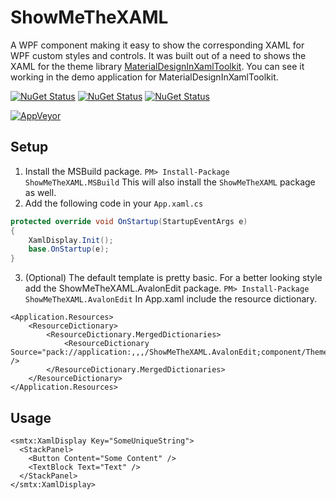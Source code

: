 # ShowMeTheXAML
A WPF component making it easy to show the corresponding XAML for WPF custom styles and controls. It was built out of a need to shows the XAML for the theme library [MaterialDesignInXamlToolkit](https://github.com/ButchersBoy/MaterialDesignInXamlToolkit). You can see it working in the demo application for MaterialDesignInXamlToolkit.

[![NuGet Status](http://img.shields.io/nuget/v/ShowMeTheXAML.svg?style=flat&label=ShowMeTheXAML)](https://www.nuget.org/packages/ShowMeTheXAML/)
[![NuGet Status](http://img.shields.io/nuget/v/ShowMeTheXAML.MSBuild.svg?style=flat&label=ShowMeTheXAML.MSBuild)](https://www.nuget.org/packages/ShowMeTheXAML.MSBuild/)
[![NuGet Status](http://img.shields.io/nuget/v/ShowMeTheXAML.AvalonEdit.svg?style=flat&label=ShowMeTheXAML.AvalonEdit)](https://www.nuget.org/packages/ShowMeTheXAML.AvalonEdit/)

[![AppVeyor](https://img.shields.io/appveyor/ci/Keboo/showmethexaml.svg)](https://ci.appveyor.com/project/Keboo/showmethexaml)

## Setup
1. Install the MSBuild package. `PM> Install-Package ShowMeTheXAML.MSBuild` This will also install the `ShowMeTheXAML` package as well.
2. Add the following code in your `App.xaml.cs`
```C#
protected override void OnStartup(StartupEventArgs e)
{
    XamlDisplay.Init();
    base.OnStartup(e);
}
```
3. (Optional) The default template is pretty basic. For a better looking style add the ShowMeTheXAML.AvalonEdit package. `PM> Install-Package ShowMeTheXAML.AvalonEdit`
In App.xaml include the resource dictionary.
```XAML
<Application.Resources>
    <ResourceDictionary>
        <ResourceDictionary.MergedDictionaries>
            <ResourceDictionary Source="pack://application:,,,/ShowMeTheXAML.AvalonEdit;component/Themes/xamldisplayer.xaml" />
        </ResourceDictionary.MergedDictionaries>
    </ResourceDictionary>
</Application.Resources>
```

## Usage
```XAML
<smtx:XamlDisplay Key="SomeUniqueString">
  <StackPanel>
    <Button Content="Some Content" />
    <TextBlock Text="Text" />
  </StackPanel>
</smtx:XamlDisplay>
```

